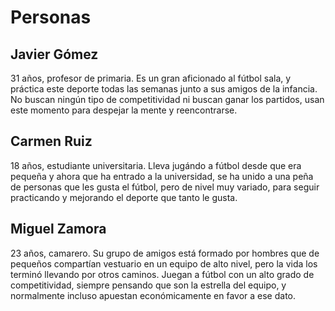 # Personas

## Javier Gómez
31 años, profesor de primaria. Es un gran aficionado al fútbol sala, y práctica este deporte todas las semanas junto a sus amigos de la infancia. No buscan ningún tipo de competitividad ni buscan ganar los partidos, usan este momento para despejar la mente y reencontrarse.

## Carmen Ruiz
18 años, estudiante universitaria. Lleva jugándo a fútbol desde que era pequeña y ahora que ha entrado a la universidad, se ha unido a una peña de personas que les gusta el fútbol, pero de nivel muy variado, para seguir practicando y mejorando el deporte que tanto le gusta.


## Miguel Zamora
23 años, camarero. Su grupo de amigos está formado por hombres que de pequeños compartían vestuario en un equipo de alto nivel, pero la vida los terminó llevando por otros caminos. Juegan a fútbol con un alto grado de competitividad, siempre pensando que son la estrella del equipo, y normalmente incluso apuestan económicamente en favor a ese dato.
